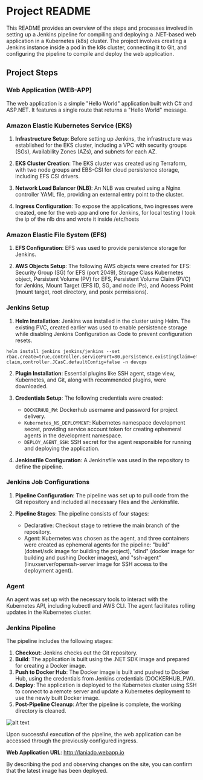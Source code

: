 # Project README

This README provides an overview of the steps and processes involved in setting up a Jenkins pipeline for compiling and deploying a .NET-based web application in a Kubernetes (k8s) cluster. The project involves creating a Jenkins instance inside a pod in the k8s cluster, connecting it to Git, and configuring the pipeline to compile and deploy the web application. 

## Project Steps

### Web Application (WEB-APP)

The web application is a simple "Hello World" application built with C# and ASP.NET. It features a single route that returns a "Hello World" message.

### Amazon Elastic Kubernetes Service (EKS)

1. **Infrastructure Setup**: Before setting up Jenkins, the infrastructure was established for the EKS cluster, including a VPC with security groups (SGs), Availability Zones (AZs), and subnets for each AZ.

2. **EKS Cluster Creation**: The EKS cluster was created using Terraform, with two node groups and EBS-CSI for cloud persistence storage, including EFS CSI drivers.

3. **Network Load Balancer (NLB)**: An NLB was created using a Nginx controller YAML file, providing an external entry point to the cluster.

4. **Ingress Configuration**: To expose the applications, two ingresses were created, one for the web app and one for Jenkins, for local testing I took the ip of the nlb dns and wrote it inside /etc/hosts

### Amazon Elastic File System (EFS)

1. **EFS Configuration**: EFS was used to provide persistence storage for Jenkins.

2. **AWS Objects Setup**: The following AWS objects were created for EFS: Security Group (SG) for EFS (port 2049), Storage Class Kubernetes object, Persistent Volume (PV) for EFS, Persistent Volume Claim (PVC) for Jenkins, Mount Target (EFS ID, SG, and node IPs), and Access Point (mount target, root directory, and posix permissions).

### Jenkins Setup

1. **Helm Installation**: Jenkins was installed in the cluster using Helm. The existing PVC, created earlier was used to enable persistence storage while disabling Jenkins Configuration as Code to prevent configuration resets.

```shell
helm install jenkins jenkins/jenkins --set rbac.create=true,controller.servicePort=80,persistence.existingClaim=efs-claim,controller.JCasC.defaultConfig=false -n devops
```

2. **Plugin Installation**: Essential plugins like SSH agent, stage view, Kubernetes, and Git, along with recommended plugins, were downloaded.

3. **Credentials Setup**: The following credentials were created:
   - `DOCKERHUB_PW`: Dockerhub username and password for project delivery.
   - `Kubernetes_NS_DEPLOYMENT`: Kubernetes namespace development secret, providing service account token for creating ephemeral agents in the development namespace.
   - `DEPLOY_AGENT_SSH`: SSH secret for the agent responsible for running and deploying the application.

4. **Jenkinsfile Configuration**: A Jenkinsfile was used in the repository to define the pipeline.

### Jenkins Job Configurations

1. **Pipeline Configuration**: The pipeline was set up to pull code from the Git repository and included all necessary files and the Jenkinsfile.

2. **Pipeline Stages**: The pipeline consists of four stages:
   - Declarative: Checkout stage to retrieve the main branch of the repository.
   - Agent: Kubernetes was chosen as the agent, and three containers were created as ephemeral agents for the pipeline: "build" (dotnet/sdk image for building the project), "dind" (docker image for building and pushing Docker images), and "ssh-agent" (linuxserver/openssh-server image for SSH access to the deployment agent).

### Agent

An agent was set up with the necessary tools to interact with the Kubernetes API, including kubectl and AWS CLI. The agent facilitates rolling updates in the Kubernetes cluster.

### Jenkins Pipeline

The pipeline includes the following stages:
1. **Checkout**: Jenkins checks out the Git repository.
2. **Build**: The application is built using the .NET SDK image and prepared for creating a Docker image.
3. **Push to Docker Hub**: The Docker image is built and pushed to Docker Hub, using the credentials from Jenkins credentials (DOCKERHUB_PW).
4. **Deploy**: The application is deployed to the Kubernetes cluster using SSH to connect to a remote server and update a Kubernetes deployment to use the newly built Docker image.
5. **Post-Pipeline Cleanup**: After the pipeline is complete, the working directory is cleaned.

![alt text](https://i.ibb.co/4s3MSyj/Screenshot-from-2023-10-26-15-52-45.png)

Upon successful execution of the pipeline, the web application can be accessed through the previously configured ingress.

**Web Application URL**: http://laniado.webapp.io

By describing the pod and observing changes on the site, you can confirm that the latest image has been deployed.
